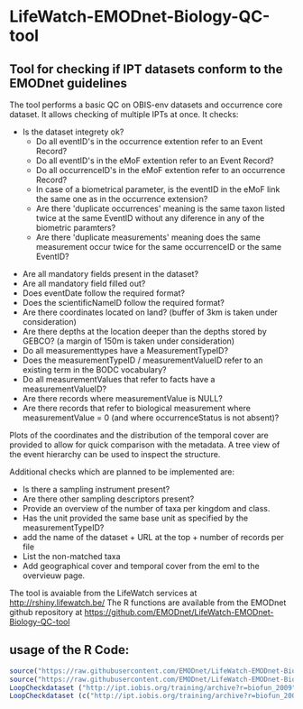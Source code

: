 # LifeWatch-EMODnet-Biology-QC-tool

## Tool for checking if IPT datasets conform to the EMODnet guidelines 
The tool performs a basic QC on OBIS-env datasets and occurrence core dataset.  It allows checking of multiple IPTs at once. It checks:

- Is the dataset integrety ok?
  * Do all eventID's in the occurrence extention refer to an Event Record?
  * Do all eventID's in the eMoF extention refer to an Event Record?
  * Do all occurrenceID's in the eMoF extention refer to an occurrence Record?
  * In case of a biometrical parameter, is the eventID in the eMoF link the same one as in the occurrence extension?
  * Are there 'duplicate occurrences' meaning is the same taxon listed twice at the same EventID without any diference in any of the biometric paramters?
  * Are there 'duplicate measurements' meaning does the same measurement occur twice for the same occurrenceID or the same EventID?
*    Are all mandatory fields present in the dataset?
*    Are all mandatory field filled out?
*    Does eventDate follow the required format?
*    Does the scientificNameID follow the required format?
*    Are there coordinates located on land? (buffer of 3km is taken under consideration)
*    Are there depths at the location deeper than the depths stored by GEBCO? (a margin of 150m is taken under consideration)
*    Do all measurementtypes have a MeasurementTypeID?
*    Does the measurementTypeID / measurementValueID refer to an existing term in the BODC vocabulary?
*    Do all measurementValues that refer to facts have a measurementValueID?
*    Are there records where measurementValue is NULL?
*    Are there records that refer to biological measurement  where measurementValue = 0 (and where occurrenceStatus is not absent)?

Plots of the coordinates and the distribution of the temporal cover are provided to allow for quick comparison with the metadata. A tree view of the event hierarchy can be used to inspect the structure.

Additional checks which are planned to be implemented are:

 *   Is there a sampling instrument present?
 *   Are there other sampling descriptors present?
 *   Provide an overview of the number of taxa per kingdom and class.
 *   Has the unit provided the same base unit as specified by the measurementTypeID?
 *   add the name of the dataset + URL at the top + number of records per file
 *   List the non-matched taxa
 *   Add geographical cover and temporal cover from the eml to the overvieuw page.
 
 
The tool is avaiable from the LifeWatch services at http://rshiny.lifewatch.be/
The R functions are available from the EMODnet github repository at https://github.com/EMODnet/LifeWatch-EMODnet-Biology-QC-tool


## usage of the R Code:
```R
source("https://raw.githubusercontent.com/EMODnet/LifeWatch-EMODnet-Biology-QC-tool/master/R/installallneededpackages.R")
source("https://raw.githubusercontent.com/EMODnet/LifeWatch-EMODnet-Biology-QC-tool/master/R/emodnetqc.R")
LoopCheckdataset ("http://ipt.iobis.org/training/archive?r=biofun_2009")
LoopCheckdataset (c("http://ipt.iobis.org/training/archive?r=biofun_2009", "http://ipt.vliz.be/eurobis/resource?r=benthic-fauna-arrabida-2007-2009"))
```
